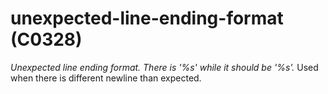 # unexpected-line-ending-format (C0328)
*Unexpected line ending format. There is \'%s\' while it should be
\'%s\'.* Used when there is different newline than expected.

